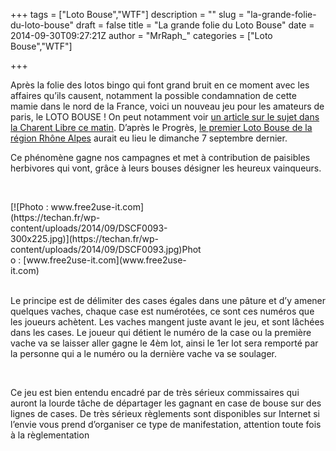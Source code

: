 +++
tags = ["Loto Bouse","WTF"]
description = ""
slug = "la-grande-folie-du-loto-bouse"
draft = false
title = "La grande folie du Loto Bouse"
date = 2014-09-30T09:27:21Z
author = "MrRaph_"
categories = ["Loto Bouse","WTF"]

+++


Après la folie des lotos bingo qui font grand bruit en ce moment avec les affaires qu’ils causent, notamment la possible condamnation de cette mamie dans le nord de la France, voici un nouveau jeu pour les amateurs de paris, le LOTO BOUSE ! On peut notamment voir [un article sur le sujet dans la Charent Libre ce matin](http://www.charentelibre.fr/2014/08/27/roumazieres-prepare-le-1er-loto-bouse-de-charente,1911246.php). D’après le Progrès, [le premier Loto Bouse de la région Rhône Alpes](http://www.leprogres.fr/rhone/2014/09/04/le-premier-loto-bouse-de-la-region-aura-lieu-dimanche-a-monsols) aurait eu lieu le dimanche 7 septembre dernier.

Ce phénomène gagne nos campagnes et met à contribution de paisibles herbivores qui vont, grâce à leurs bouses désigner les heureux vainqueurs.

 

<div class="wp-caption aligncenter" id="attachment_133" style="width: 310px">[![Photo : www.free2use-it.com](https://techan.fr/wp-content/uploads/2014/09/DSCF0093-300x225.jpg)](https://techan.fr/wp-content/uploads/2014/09/DSCF0093.jpg)Photo : [www.free2use-it.com](www.free2use-it.com)

</div> 

Le principe est de délimiter des cases égales dans une pâture et d’y amener quelques vaches, chaque case est numérotées, ce sont ces numéros que les joueurs achètent. Les vaches mangent juste avant le jeu, et sont lâchées dans les cases. Le joueur qui détient le numéro de la case ou la première vache va se laisser aller gagne le 4èm lot, ainsi le 1er lot sera remporté par la personne qui a le numéro ou la dernière vache va se soulager.

 

Ce jeu est bien entendu encadré par de très sérieux commissaires qui auront la lourde tâche de départager les gagnant en case de bouse sur des lignes de cases. De très sérieux règlements sont disponibles sur Internet si l’envie vous prend d’organiser ce type de manifestation, attention toute fois à la règlementation 